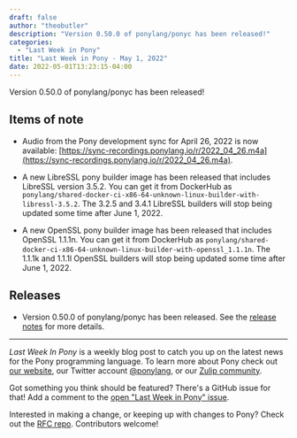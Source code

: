 ```yaml
---
draft: false
author: "theobutler"
description: "Version 0.50.0 of ponylang/ponyc has been released!"
categories:
  - "Last Week in Pony"
title: "Last Week in Pony - May 1, 2022"
date: 2022-05-01T13:23:15-04:00
---
```


Version 0.50.0 of ponylang/ponyc has been released!

<!-- more -->

## Items of note

- Audio from the Pony development sync for April 26, 2022 is now available: [https://sync-recordings.ponylang.io/r/2022_04_26.m4a](https://sync-recordings.ponylang.io/r/2022_04_26.m4a).

- A new LibreSSL pony builder image has been released that includes LibreSSL version 3.5.2. You can get it from DockerHub as `ponylang/shared-docker-ci-x86-64-unknown-linux-builder-with-libressl-3.5.2`. The 3.2.5 and 3.4.1 LibreSSL builders will stop being updated some time after June 1, 2022.

- A new OpenSSL pony builder image has been released that includes OpenSSL 1.1.1n. You can get it from DockerHub as `ponylang/shared-docker-ci-x86-64-unknown-linux-builder-with-openssl_1.1.1n`. The 1.1.1k and 1.1.1l OpenSSL builders will stop being updated some time after June 1, 2022.

## Releases

- Version 0.50.0 of ponylang/ponyc has been released. See the [release notes](https://github.com/ponylang/ponyc/releases/tag/0.50.0) for more details.

---

_Last Week In Pony_ is a weekly blog post to catch you up on the latest news for the Pony programming language. To learn more about Pony check out [our website](https://ponylang.io), our Twitter account [@ponylang](https://twitter.com/ponylang), or our [Zulip community](https://ponylang.zulipchat.com).

Got something you think should be featured? There's a GitHub issue for that! Add a comment to the [open "Last Week in Pony" issue](https://github.com/ponylang/ponylang.github.io/issues?q=is%3Aissue+is%3Aopen+label%3Alast-week-in-pony).

Interested in making a change, or keeping up with changes to Pony? Check out the [RFC repo](https://github.com/ponylang/rfcs). Contributors welcome!
